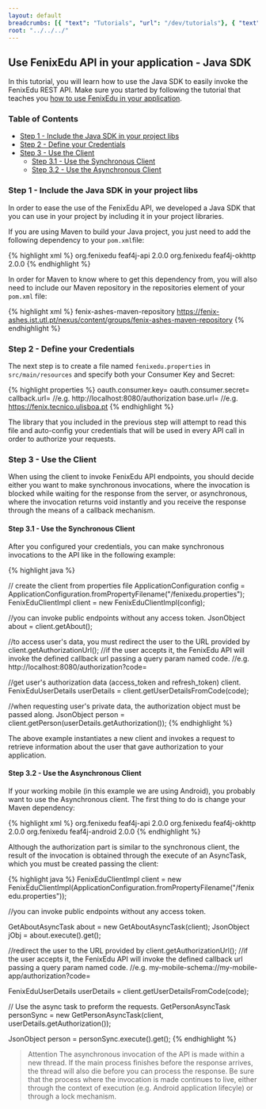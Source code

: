 ```yaml
---
layout: default
breadcrumbs: [{ "text": "Tutorials", "url": "/dev/tutorials"}, { "text": "Use FenixEdu API in your application", "url": "/dev/tutorials/use-fenixedu-api-in-your-application" }, { "text": "Java SDK", "url": "/dev/tutorials/use-fenixedu-api-in-your-application/java-sdk" }]
root: "../../../"
---
```


## Use FenixEdu API in your application - Java SDK

In this tutorial, you will learn how to use the Java SDK to easily invoke the FenixEdu REST API. Make sure you started by following the tutorial that teaches you [how to use FenixEdu in your application][use-fenix-edu-in-your-application-tutorial].


### Table of Contents
* [Step 1 - Include the Java SDK in your project libs](#toc_2)
* [Step 2 - Define your Credentials](#toc_3)
* [Step 3 - Use the Client](#toc_4)
  * [Step 3.1 - Use the Synchronous Client](#toc_5)
  * [Step 3.2 - Use the Asynchronous Client](#toc_6)

### Step 1 - Include the Java SDK in your project libs

In order to ease the use of the FenixEdu API, we developed a Java SDK that you can use in your project by including it in your project libraries.

If you are using Maven to build your Java project, you just need to add the following dependency to your ```pom.xml```file:

{% highlight xml %}
<dependency>
  <groupId>org.fenixedu</groupId>
  <artifactId>feaf4j-api</artifactId>
  <version>2.0.0</version>
</dependency>
<dependency>
  <groupId>org.fenixedu</groupId>
  <artifactId>feaf4j-okhttp</artifactId>
  <version>2.0.0</version>
</dependency>
{% endhighlight %}

In order for Maven to know where to get this dependency from, you will also need to include our Maven repository in the repositories element of your ```pom.xml``` file:

{% highlight xml %}
<repository>
  <id>fenix-ashes-maven-repository</id>
  <url>https://fenix-ashes.ist.utl.pt/nexus/content/groups/fenix-ashes-maven-repository</url>
</repository>
{% endhighlight %}	

### Step 2 - Define your Credentials

The next step is to create a file named ```fenixedu.properties``` in ```src/main/resources``` and specify both your Consumer Key and Secret:

{% highlight properties %}
oauth.consumer.key=<your-consumer-key>
oauth.consumer.secret=<your-consumer-secret>
callback.url=<your-application-callback-url> //e.g. http://localhost:8080/authorization 
base.url=<fenixedu-installation-base-url> //e.g. https://fenix.tecnico.ulisboa.pt
{% endhighlight %}


The library that you included in the previous step will attempt to read this file and auto-config your credentials that will be used in every API call in order to authorize your requests.


### Step 3 - Use the Client

When using the client to invoke FenixEdu API endpoints, you should decide either you want to make synchronous invocations, where the invocation is blocked while waiting for the response from the server, or asynchronous, where the invocation returns void instantly and you receive the response through the means of a callback mechanism.

#### Step 3.1 - Use the Synchronous Client

After you configured your credentials, you can make synchronous invocations to the API like in the following example:

{% highlight java %}

// create the client from properties file
ApplicationConfiguration config = ApplicationConfiguration.fromPropertyFilename("/fenixedu.properties");
FenixEduClientImpl client = new FenixEduClientImpl(config);

//you can invoke public endpoints without any access token.
JsonObject about = client.getAbout();

//to access user's data, you must redirect the user to the URL provided by client.getAuthorizationUrl();
//if the user accepts it, the FenixEdu API will invoke the defined callback url passing a query param named code.
//e.g. http://localhost:8080/authorization?code=<authorization-code>

//get user's authorization data (access_token and refresh_token) client.
FenixEduUserDetails userDetails = client.getUserDetailsFromCode(code);

//when requesting user's private data, the authorization object must be passed along.
JsonObject person = client.getPerson(userDetails.getAuthorization());
{% endhighlight %}

The above example instantiates a new client and invokes a request to retrieve information about the user that gave authorization to your application.

#### Step 3.2 - Use the Asynchronous Client

If your working mobile (in this example we are using Android), you probably want to use the Asynchronous client. The first thing to do is change your Maven dependency:

{% highlight xml %}
<dependency>
  <groupId>org.fenixedu</groupId>
  <artifactId>feaf4j-api</artifactId>
  <version>2.0.0</version>
</dependency>
<dependency>
  <groupId>org.fenixedu</groupId>
  <artifactId>feaf4j-okhttp</artifactId>
  <version>2.0.0</version>
</dependency>
<dependency>
  <groupId>org.fenixedu</groupId>
  <artifactId>feaf4j-android</artifactId>
  <version>2.0.0</version>
</dependency>
{% endhighlight %}

Although the authorization part is similar to the synchronous client, the result of the invocation is obtained through the execute of an AsyncTask, which you must be created passing the client:

{% highlight java %}
FenixEduClientImpl client = new FenixEduClientImpl(ApplicationConfiguration.fromPropertyFilename("/fenixedu.properties"));

//you can invoke public endpoints without any access token.

GetAboutAsyncTask about = new GetAboutAsyncTask(client);
JsonObject jObj = about.execute().get();

//redirect the user to the URL provided by client.getAuthorizationUrl();
//if the user accepts it, the FenixEdu API will invoke the defined callback url passing a query param named code.
//e.g. my-mobile-schema://my-mobile-app/authorization?code=<authorization-code>

FenixEduUserDetails userDetails = client.getUserDetailsFromCode(code);

// Use the async task to preform the requests.
GetPersonAsyncTask personSync = new GetPersonAsyncTask(client,
                   userDetails.getAuthorization());

JsonObject person = personSync.execute().get();
{% endhighlight %}

> <span>Attention</span>
> The asynchronous invocation of the API is made within a new thread. If the main process finishes before the response arrives, the thread will also die before you can process the response. Be sure that the process where the invocation is made continues to live, either through the context of execution (e.g. Android application lifecyle) or through a lock mechanism.

[use-fenix-edu-in-your-application-tutorial]: /dev/tutorials/use-fenixedu-api-in-your-application
[Eclipse]: http://www.eclipse.org/downloads/
[Maven]: http://maven.apache.org/
[Java Oracle]: http://www.oracle.com/technetwork/java/javase/downloads/index.html